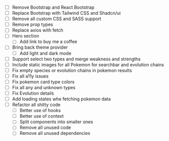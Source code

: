 - [ ] Remove Bootstrap and React Bootstrap
- [ ] Replace Bootstrap with Tailwind CSS and Shadcn/ui
- [ ] Remove all custom CSS and SASS support
- [ ] Remove prop types
- [ ] Replace axios with fetch
- [ ] Hero section
    - [ ] Add link to buy me a coffee
- [ ] Bring back theme provider
    - [ ] Add light and dark mode
- [ ] Support select two types and merge weakness and strengths
- [ ] Include static images for all Pokemon for searchbar and evolution chains
- [ ] Fix empty species or evolution chains in pokemon results
- [ ] Fix all a11y issues
- [ ] Fix pokemon card type colors
- [ ] Fix all any and unknown types
- [ ] Fix Evolution details
- [ ] Add loading states whe fetching pokemon data
- [ ] Refactor all shitty code
    - [ ] Better use of hooks
    - [ ] Better use of context
    - [ ] Split components into smaller ones
    - [ ] Remove all unused code
    - [ ] Remove all unused dependencies